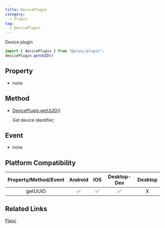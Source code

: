 ```yaml
---
title: DevicePlugin
category:
  - Plugin
tag:
  - DevicePlugin
---
```


Device plugin

```js
import { devicePlugin } from "@plaoc/plugin";
devicePlugin.getUUID()
```

## Property

  - none

## Method

  - [DevicePlugin.getUUID()](./get-uuid.md)

    Get device identifier;

## Event

  - none

## Platform Compatibility

| Property/Method/Event| Android | IOS | Desktop-Dev | Desktop |
|:--------------------:|:-------:|:---:|:-----------:|:-------:|
| getUUID              | ✅      | ✅   | ✅          | X       |

## Related Links

[Plaoc](../index.md)


